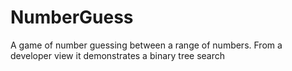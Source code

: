 # NumberGuess
A game of number guessing between a range of numbers. From a developer view it demonstrates a binary tree search
